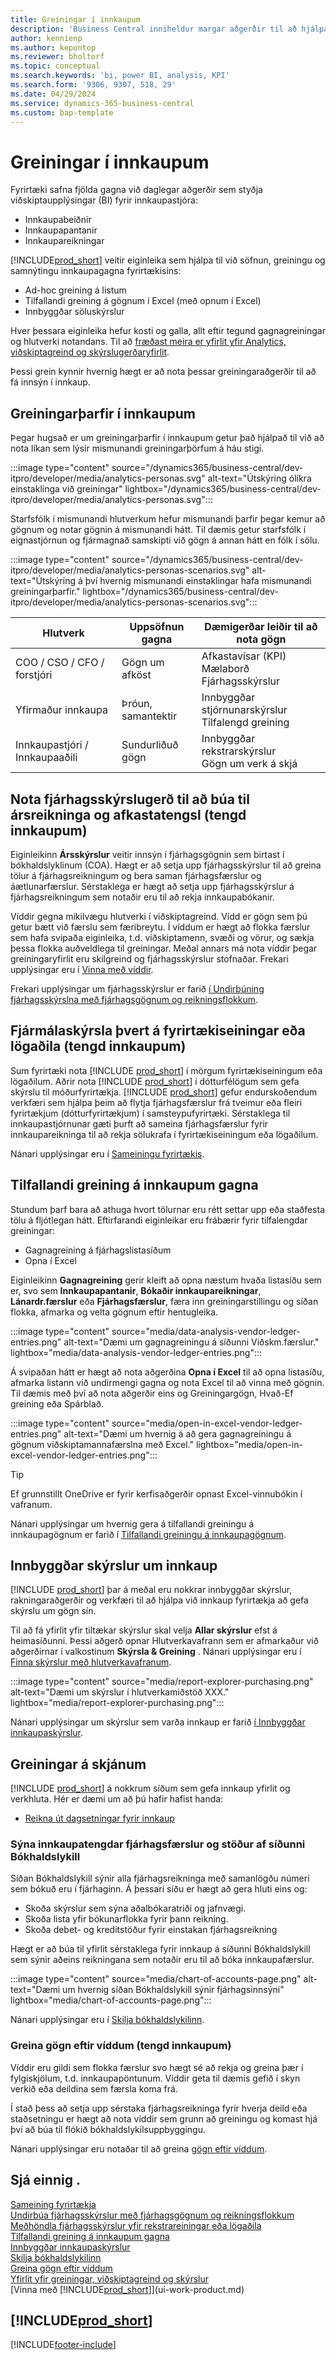 ```yaml
---
title: Greiningar í innkaupum
description: 'Business Central inniheldur margar aðgerðir til að hjálpa þér að safna saman, greina og deila verðmætum sölugögnum fyrir viðskiptaupplýsingar og ákvarðanatöku innan innkaupafyrirtækisins.'
author: kennienp
ms.author: kepontop
ms.reviewer: bholtorf
ms.topic: conceptual
ms.search.keywords: 'bi, power BI, analysis, KPI'
ms.search.form: '9306, 9307, 518, 29'
ms.date: 04/29/2024
ms.service: dynamics-365-business-central
ms.custom: bap-template
---
```


# <a name="analytics-in-purchasing"></a>Greiningar í innkaupum

Fyrirtæki safna fjölda gagna við daglegar aðgerðir sem styðja viðskiptaupplýsingar (BI) fyrir innkaupastjóra:

- Innkaupabeiðnir
- Innkaupapantanir
- Innkaupareikningar

[!INCLUDE[prod_short](includes/prod_short.md)] veitir eiginleika sem hjálpa til við söfnun, greiningu og samnýtingu innkaupagagna fyrirtækisins:

- Ad-hoc greining á listum
- Tilfallandi greining á gögnum í Excel (með opnum í Excel)
- Innbyggðar söluskýrslur

Hver þessara eiginleika hefur kosti og galla, allt eftir tegund gagnagreiningar og hlutverki notandans. Til að [fræðast meira er yfirlit yfir Analytics, viðskiptagreind og skýrslugerðaryfirlit](reports-bi-reporting.md).

Þessi grein kynnir hvernig hægt er að nota þessar greiningaraðgerðir til að fá innsýn í innkaup.

## <a name="analytics-needs-in-purchasing"></a>Greiningarþarfir í innkaupum

Þegar hugsað er um greiningarþarfir í innkaupum getur það hjálpað til við að nota líkan sem lýsir mismunandi greiningarþörfum á háu stigi.

:::image type="content" source="/dynamics365/business-central/dev-itpro/developer/media/analytics-personas.svg" alt-text="Útskýring ólíkra einstaklinga við greiningar" lightbox="/dynamics365/business-central/dev-itpro/developer/media/analytics-personas.svg":::

Starfsfólk í mismunandi hlutverkum hefur mismunandi þarfir þegar kemur að gögnum og notar gögnin á mismunandi hátt. Til dæmis getur starfsfólk í eignastjórnun og fjármagnað samskipti við gögn á annan hátt en fólk í sölu.

:::image type="content" source="/dynamics365/business-central/dev-itpro/developer/media/analytics-personas-scenarios.svg" alt-text="Útskýring á því hvernig mismunandi einstaklingar hafa mismunandi greiningarþarfir." lightbox="/dynamics365/business-central/dev-itpro/developer/media/analytics-personas-scenarios.svg":::

| Hlutverk              | Uppsöfnun gagna  | Dæmigerðar leiðir til að nota gögn                          | 
|-------------------|-------------------| ----------------------------------------------------- |
|COO / CSO / CFO / forstjóri    | Gögn um afköst  | Afkastavísar (KPI) <br> Mælaborð <br> Fjárhagsskýrslur           |
|Yfirmaður innkaupa      | Þróun, samantektir | Innbyggðar stjórnunarskýrslur <br> Tilfalengd greining      | 
|Innkaupastjóri / Innkaupaaðili | Sundurliðuð gögn     | Innbyggðar rekstrarskýrslur <br> Gögn um verk á skjá |

<!-- 
## <a name="purchasing-kpis"></a>Purchasing KPIs

A key performance indicator (KPI) is a measurable value that shows how effectively you’re meeting your goals. In purchasing management, people often use the following KPIs to monitor their organization's purchasing performance:

- TODO  
-->

## <a name="use-financial-reporting-to-produce-financial-statements-and-kpis-related-to-purchasing"></a>Nota fjárhagsskýrslugerð til að búa til ársreikninga og afkastatengsl (tengd innkaupum)

Eiginleikinn **Ársskýrslur** veitir innsýn í fjárhagsgögnin sem birtast í bókhaldslyklinum (COA). Hægt er að setja upp fjárhagsskýrslur til að greina tölur á fjárhagsreikningum og bera saman fjárhagsfærslur og áætlunarfærslur. Sérstaklega er hægt að setja upp fjárhagsskýrslur á fjárhagsreikningum sem notaðir eru til að rekja innkaupabókanir.

Víddir gegna mikilvægu hlutverki í viðskiptagreind. Vídd er gögn sem þú getur bætt við færslu sem færibreytu. Í víddum er hægt að flokka færslur sem hafa svipaða eiginleika, t.d. viðskiptamenn, svæði og vörur, og sækja þessa flokka auðveldlega til greiningar. Meðal annars má nota víddir þegar greiningaryfirlit eru skilgreind og fjárhagsskýrslur stofnaðar. Frekari upplýsingar eru í [Vinna með víddir](finance-dimensions.md).

Frekari upplýsingar um fjárhagsskýrslur er farið [í Undirbúning fjárhagsskýrslna með fjárhagsgögnum og reikningsflokkum](bi-how-work-account-schedule.md).

## <a name="finance-reporting-across-business-units-or-legal-entities-related-to-purchasing"></a>Fjármálaskýrsla þvert á fyrirtækiseiningar eða lögaðila (tengd innkaupum)

Sum fyrirtæki nota [!INCLUDE [prod_short](includes/prod_short.md)] í mörgum fyrirtækiseiningum eða lögaðilum. Aðrir nota [!INCLUDE [prod_short](includes/prod_short.md)] í dótturfélögum sem gefa skýrslu til móðurfyrirtækja. [!INCLUDE [prod_short](includes/prod_short.md)] gefur endurskoðendum verkfæri sem hjálpa þeim að flytja fjárhagsfærslur frá tveimur eða fleiri fyrirtækjum (dótturfyrirtækjum) í samsteypufyrirtæki. Sérstaklega til innkaupastjórnunar gæti þurft að sameina fjárhagsfærslur fyrir innkaupareikninga til að rekja sölukrafa í fyrirtækiseiningum eða lögaðilum.

Nánari upplýsingar eru í [Sameiningu fyrirtækis](finance-consolidated-company-reporting.md).

## <a name="ad-hoc-analysis-of-purchasing-data"></a>Tilfallandi greining á innkaupum gagna

Stundum þarf bara að athuga hvort tölurnar eru rétt settar upp eða staðfesta tölu á fljótlegan hátt. Eftirfarandi eiginleikar eru frábærir fyrir tilfalengdar greiningar:

- Gagnagreining á fjárhagslistasíðum
- Opna í Excel

Eiginleikinn **Gagnagreining** gerir kleift að opna næstum hvaða listasíðu sem er, svo sem **Innkaupapantanir**, **Bókaðir innkaupareikningar**, **Lánardr.færslur** eða **Fjárhagsfærslur**, færa inn greiningarstillingu og síðan flokka, afmarka og velta gögnum eftir hentugleika.

:::image type="content" source="media/data-analysis-vendor-ledger-entries.png" alt-text="Dæmi um gagnagreiningu á síðunni Viðskm.færslur." lightbox="media/data-analysis-vendor-ledger-entries.png":::

Á svipaðan hátt er hægt að nota aðgerðina **Opna í Excel** til að opna listasíðu, afmarka listann við undirmengi gagna og nota Excel til að vinna með gögnin. Til dæmis með því að nota aðgerðir eins og Greiningargögn, Hvað-Ef greining eða Spárblað.

:::image type="content" source="media/open-in-excel-vendor-ledger-entries.png" alt-text="Dæmi um hvernig á að gera gagnagreiningu á gögnum viðskiptamannafærslna með Excel." lightbox="media/open-in-excel-vendor-ledger-entries.png":::

> [!TIP]
> Ef grunnstillt OneDrive er fyrir kerfisaðgerðir opnast Excel-vinnubókin í vafranum.

Nánari upplýsingar um hvernig gera á tilfallandi greiningu á innkaupagögnum er farið í [Tilfallandi greiningu á innkaupagögnum](ad-hoc-analysis-purchasing.md).

## <a name="built-in-reports-for-purchasing"></a>Innbyggðar skýrslur um innkaup

[!INCLUDE [prod_short](includes/prod_short.md)] þar á meðal eru nokkrar innbyggðar skýrslur, rakningaraðgerðir og verkfæri til að hjálpa við innkaup fyrirtækja að gefa skýrslu um gögn sín.

Til að fá yfirlit yfir tiltækar skýrslur skal velja **Allar skýrslur** efst á heimasíðunni. Þessi aðgerð opnar Hlutverkavafrann sem er afmarkaður við aðgerðirnar í valkostinum **Skýrsla & Greining** . Nánari upplýsingar eru í [Finna skýrslur með hlutverkavafranum](ui-role-explorer.md).

:::image type="content" source="media/report-explorer-purchasing.png" alt-text="Dæmi um skýrslur í hlutverkamiðstöð XXX." lightbox="media/report-explorer-purchasing.png":::

<!-- Built-in reports come in two flavors:

- Designed for print (pdf).
- Designed for analysis in Excel. -->

Nánari upplýsingar um skýrslur sem varða innkaup er farið [í Innbyggðar innkaupaskýrslur](purchase-reports.md).

## <a name="on-screen-purchasing-analytics"></a>Greiningar á skjánum

[!INCLUDE [prod_short](includes/prod_short.md)] á nokkrum síðum sem gefa innkaup yfirlit og verkhluta. Hér er dæmi um að þú hafir hafist handa:

- [Reikna út dagsetningar fyrir innkaup](purchasing-date-calculation-for-purchases.md)

### <a name="show-purchasing-related-general-ledger-entries-and-balances-from-the-chart-of-accounts-page"></a>Sýna innkaupatengdar fjárhagsfærslur og stöður af síðunni Bókhaldslykill

Síðan Bókhaldslykill sýnir alla fjárhagsreikninga með samanlögðu númeri sem bókuð eru í fjárhaginn. Á þessari síðu er hægt að gera hluti eins og:  

- Skoða skýrslur sem sýna aðalbókaratriði og jafnvægi.  
- Skoða lista yfir bókunarflokka fyrir þann reikning.
- Skoða debet- og kreditstöður fyrir einstakan fjárhagsreikning

Hægt er að búa til yfirlit sérstaklega fyrir innkaup á síðunni Bókhaldslykill sem sýnir aðeins reikningana sem notaðir eru til að bóka innkaupafærslur.

:::image type="content" source="media/chart-of-accounts-page.png" alt-text="Dæmi um hvernig síðan Bókhaldslykill sýnir fjárhagsinnsýni" lightbox="media/chart-of-accounts-page.png":::

Nánari upplýsingar eru í [Skilja bókhaldslykilinn](finance-general-ledger.md#the-chart-of-accounts).

### <a name="analyze-data-by-dimensions-related-to-purchasing"></a>Greina gögn eftir víddum (tengd innkaupum)

Víddir eru gildi sem flokka færslur svo hægt sé að rekja og greina þær í fylgiskjölum, t.d. innkaupapöntunum. Víddir geta til dæmis gefið í skyn verkið eða deildina sem færsla koma frá.  

Í stað þess að setja upp sérstaka fjárhagsreikninga fyrir hverja deild eða staðsetningu er hægt að nota víddir sem grunn að greiningu og komast hjá því að búa til flókið bókhaldslykilsuppbyggingu.

Nánari upplýsingar eru notaðar til að greina [gögn eftir víddum](bi-how-analyze-data-dimension.md).

## <a name="see-also"></a>Sjá einnig .

[Sameining fyrirtækja](finance-consolidated-company-reporting.md)  
[Undirbúa fjárhagsskýrslur með fjárhagsgögnum og reikningsflokkum](bi-how-work-account-schedule.md)  
[Meðhöndla fjárhagsskýrslur yfir rekstrareiningar eða lögaðila](finance-consolidated-company-reporting.md)  
[Tilfallandi greining á innkaupum gagna](ad-hoc-analysis-purchasing.md)  
[Innbyggðar innkaupaskýrslur](purchase-reports.md)  
[Skilja bókhaldslykilinn](finance-general-ledger.md#the-chart-of-accounts)  
[Greina gögn eftir víddum](bi-how-analyze-data-dimension.md)  
[Yfirlit yfir greiningar, viðskiptagreind og skýrslur](reports-bi-reporting.md)  
[Vinna með [!INCLUDE[prod_short](includes/prod_short.md)]](ui-work-product.md)  

## [!INCLUDE[prod_short](includes/free_trial_md.md)]  

[!INCLUDE[footer-include](includes/footer-banner.md)]
